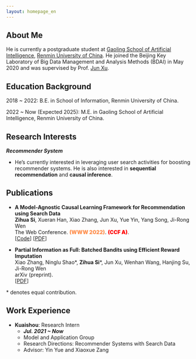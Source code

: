 ```yaml
---
layout: homepage_en
---
```


## About Me

He is currently a postgraduate student at [Gaoling School of Artificial Intelligence](http://ai.ruc.edu.cn/), [Renmin University of China](https://www.ruc.edu.cn/).
He joined the Beijing Key Laboratory of Big Data Management and Analysis Methods (BDAI) in May 2020 and was supervised by Prof. [Jun Xu](https://scholar.google.com/citations?user=su14mcEAAAAJ).


## Education Background

2018 ~ 2022: B.E. in School of Information, Renmin University of China.

2022 ~ Now (Expected 2025): M.E. in Gaoling School of Artificial Intelligence, Renmin University of China.

## Research Interests

***Recommender System***
- He’s currently interested in leveraging user search activities for boosting recommender systems. He is also interested in **sequential recommendation** and **causal inference**.



## Publications

- **A Model-Agnostic Causal Learning Framework for Recommendation using Search Data**
  <br>
  **Zihua Si**, Xueran Han, Xiao Zhang, Jun Xu, Yue Yin, Yang Song, Ji-Rong Wen
  <br>
  The Web Conference. <span style="color:#ff904f;font-weight:1000">(WWW 2022)</span>. <span style="color:red;font-weight:1000">(CCF A)</span>.
  <br>
  [[Code](https://github.com/Ethan00Si/Instrumental-variables-for-recommendation)]
  [[PDF](https://arxiv.org/pdf/2202.04514.pdf)] 
  <!-- <strong><i style="color:#e74d3c">Oral Presentation</i></strong> -->

- **Partial Information as Full: Batched Bandits using Efficient Reward Imputation**
  <br>
  Xiao Zhang, Ninglu Shao\*, **Zihua Si**\*, Jun Xu, Wenhan Wang, Hanjing Su, Ji-Rong Wen 
  <br>
  arXiv (preprint). 
  <br>
  [[PDF](https://arxiv.org/pdf/2210.06719.pdf)] 
  
\* denotes equal contribution.



## Work Experience

- **Kuaishou**: Research Intern
  - ***Jul. 2021 ~ Now***
  - Model and Application Group
  - Research Directions: Recommender Systems with Search Data
  - Advisor: Yin Yue and Xiaoxue Zang



